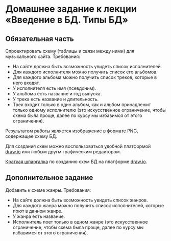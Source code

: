 # Домашнее задание к лекции «Введение в БД. Типы БД»

## Обязательная часть

Спроектировать схему (таблицы и связи между ними) для музыкального сайта. Требования:

* На сайте должна быть возможность увидеть список исполнителей.
* Для каждого исполнителя можно получить список его альбомов.
* Для каждого альбома можно получить список треков, которые в него входят.
* У исполнителя есть имя (псевдоним).
* У альбома есть название и год выпуска.
* У трека есть название и длительность.
* Трек входит только в один альбом, как и альбом принадлежит только одному исполнителю (это искусственное ограничение, чтобы схема была проще, далее по курсу мы избавимся от этого ограничения).

Результатом работы является изображение в формате PNG, содержащее схему БД.

Для создания схем можно воспользоваться удобной платформой [draw.io](https://draw.io) или любым другм графическим редактором.

[Краткая шпаргалка](https://docs.google.com/document/d/1KUagjHQQHIQYS2-qI0lgiV2wNxKdi00Q_Xw0nK7t3PA/edit?usp=sharing) по созданию схем БД на платформе [draw.io](https://draw.io).

## Дополнительное задание

Добавить к схеме жанры. Требования:

* На сайте должна быть возможность увидеть список жанров.
* Для каждого жанра можно получить список исполнителей, которые поют в данном жанре.
* У жанра есть название.
* Исполнитель поет только в одном жанре (это искусственное ограничение, чтобы схема была проще, далее по курсу мы избавимся от этого ограничения).
